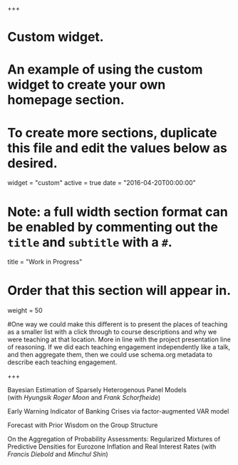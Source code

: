 +++
# Custom widget.
# An example of using the custom widget to create your own homepage section.
# To create more sections, duplicate this file and edit the values below as desired.
widget = "custom"
active = true
date = "2016-04-20T00:00:00"

# Note: a full width section format can be enabled by commenting out the `title` and `subtitle` with a `#`.
title = "Work in Progress"


# Order that this section will appear in.
weight = 50

#One way we could make this different is to present the places of teaching as a smaller list with a click through to course descriptions and why we were teaching at that location. More in line with the project presentation line of reasoning. If we did each teaching engagement independently like a talk, and then aggregate them, then we could use schema.org metadata to describe each teaching engagement.

+++

Bayesian Estimation of Sparsely Heterogenous Panel Models <br /> (with *Hyungsik Roger Moon* and *Frank Schorfheide*)

Early Warning Indicator of Banking Crises via factor-augmented VAR model

Forecast with Prior Wisdom on the Group Structure

On the Aggregation of Probability Assessments: Regularized Mixtures of Predictive Densities for Eurozone Inflation and Real Interest Rates (with *Francis Diebold* and *Minchul Shin*)
